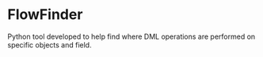 # FlowFinder
Python tool developed to help find where DML operations are performed on specific objects and field.

